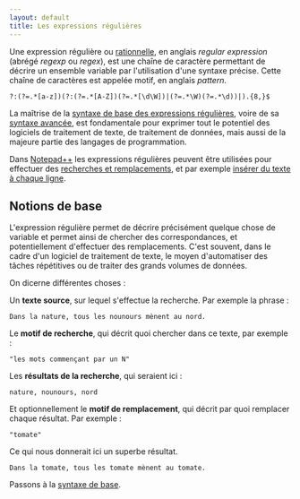 ```yaml
---
layout: default
title: Les expressions régulières
---
```

Une expression régulière ou [rationnelle](https://fr.wikipedia.org/wiki/Expression_rationnelle), en anglais *regular expression* (abrégé *regexp* ou *regex*), est une chaîne de caractère permettant de décrire un ensemble variable par l'utilisation d'une syntaxe précise. Cette chaîne de caractères est appelée motif, en anglais *pattern*.

```regexp
?:(?=.*[a-z])(?:(?=.*[A-Z])(?=.*[\d\W])|(?=.*\W)(?=.*\d))|).{8,}$
```

La maîtrise de la [syntaxe de base des expressions régulières](expressions-regulieres-syntaxe-de-base.md), voire de sa [syntaxe avancée](expressions-regulieres-syntaxe-avancee.md), est fondamentale pour exprimer tout le potentiel des logiciels de traitement de texte, de traitement de données, mais aussi de la majeure partie des langages de programmation.

Dans [Notepad++](notepad++.md) les expressions régulières peuvent être utilisées pour effectuer des [recherches et remplacements](recherches-et-remplacements.md), et par exemple [insérer du texte à chaque ligne](inserer-du-texte.md).

## Notions de base

L'expression régulière permet de décrire précisément quelque chose de variable et permet ainsi de chercher des correspondances, et potentiellement d'effectuer des remplacements. C'est souvent, dans le cadre d'un logiciel de traitement de texte, le moyen d'automatiser des tâches répétitives ou de traiter des grands volumes de données.

On dicerne différentes choses :

Un **texte source**, sur lequel s'effectue la recherche. Par exemple la phrase :

    Dans la nature, tous les nounours mènent au nord.

Le **motif de recherche**, qui décrit quoi chercher dans ce texte, par exemple :

    "les mots commençant par un N"

Les **résultats de la recherche**, qui seraient ici :

    nature, nounours, nord

Et optionnellement le **motif de remplacement**, qui décrit par quoi remplacer chaque résultat. Par exemple :

    "tomate"

Ce qui nous donnerait ici un superbe résultat.

    Dans la tomate, tous les tomate mènent au tomate.

Passons à la [syntaxe de base](expressions-regulieres-syntaxe-de-base.md).
